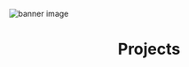 ![banner image](https://media-exp1.licdn.com/dms/image/D4E16AQEkdBcps97bcA/profile-displaybackgroundimage-shrink_350_1400/0/1666520319258?e=1672272000&v=beta&t=PTyo-qYxcyVkLz3q6650r6pcTGmf23ehN-h2huOuZok)
                        
<h1 align="center">Projects</h1>
